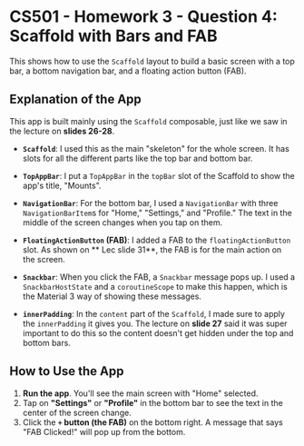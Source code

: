 # CS501 - Homework 3 - Question 4: Scaffold with Bars and FAB

This shows how to use the `Scaffold` layout to build a basic screen with a top bar, a bottom navigation bar, and a floating action button (FAB).



## Explanation of the App

This app is built mainly using the `Scaffold` composable, just like we saw in the lecture on **slides 26-28**.

* **`Scaffold`**: I used this as the main "skeleton" for the whole screen. It has slots for all the different parts like the top bar and bottom bar.

* **`TopAppBar`**: I put a `TopAppBar` in the `topBar` slot of the Scaffold to show the app's title, "Mounts".

* **`NavigationBar`**: For the bottom bar, I used a `NavigationBar` with three `NavigationBarItem`s for "Home," "Settings," and "Profile." The text in the middle of the screen changes when you tap on them.

* **`FloatingActionButton` (FAB)**: I added a FAB to the `floatingActionButton` slot. As shown on ** Lec slide 31**, the FAB is for the main action on the screen.

* **`Snackbar`**: When you click the FAB, a `Snackbar` message pops up. I used a `SnackbarHostState` and a `coroutineScope` to make this happen, which is the Material 3 way of showing these messages.

* **`innerPadding`**: In the `content` part of the `Scaffold`, I made sure to apply the `innerPadding` it gives you. The lecture on **slide 27** said it was super important to do this so the content doesn't get hidden under the top and bottom bars.

## How to Use the App

1.  **Run the app**. You'll see the main screen with "Home" selected.
2.  Tap on **"Settings"** or **"Profile"** in the bottom bar to see the text in the center of the screen change.
3.  Click the **`+` button (the FAB)** on the bottom right. A message that says "FAB Clicked!" will pop up from the bottom.
